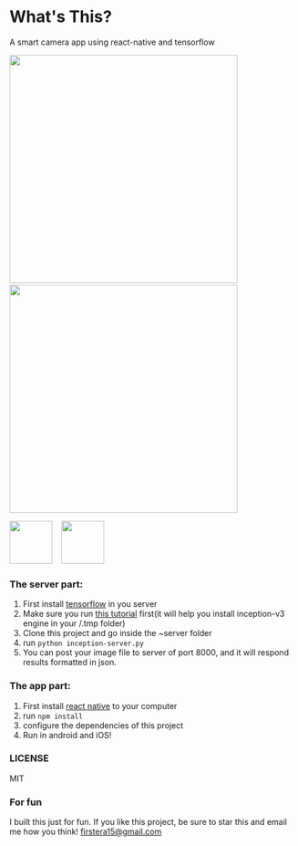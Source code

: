 # What's This?
A smart camera app using react-native and tensorflow

<img src="http://i.imgur.com/pk0UW7J.jpg" height="400" />&nbsp;&nbsp;&nbsp;&nbsp;<img src="http://i.imgur.com/ROM2Esr.jpg" height="400" />

<a href="https://itunes.apple.com/us/app/whats-this-learn-vocabularies/id1071698102" target="_blank"><img src="http://i.imgur.com/Akywpc7.png" height="75"/></a>&nbsp;&nbsp;&nbsp;&nbsp;<a href="https://play.google.com/store/apps/details?id=com.northfoxz.whatsthis" target="_blank"><img src="http://i.imgur.com/D5B4zOT.png" height="75"/></a>

### The server part:
1. First install <a href="https://www.tensorflow.org/" target="_blank">tensorflow</a> in you server
2. Make sure you run <a href="https://www.tensorflow.org/versions/master/tutorials/image_recognition/index.html#image-recognition">this tutorial</a> first(it will help you install inception-v3 engine in your /.tmp folder)
3. Clone this project and go inside the ~server folder
4. run `python inception-server.py`
5. You can post your image file to server of port 8000, and it will respond results formatted in json.

### The app part:
1. First install <a href="https://facebook.github.io/react-native/">react native</a> to your computer
2. run `npm install`
3. configure the dependencies of this project
4. Run in android and iOS!

### LICENSE
MIT

### For fun
I built this just for fun. If you like this project, be sure to star this and email me how you think!
firstera15@gmail.com
